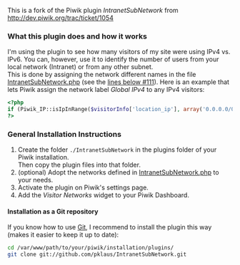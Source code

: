 This is a fork of the Piwik plugin *IntranetSubNetwork* from
<http://dev.piwik.org/trac/ticket/1054>

### What this plugin does and how it works

I'm using the plugin to see how many visitors of my site were using IPv4
vs. IPv6. You can, however, use it to identify the number of users from
your local network (Intranet) or from any other subnet.  
This is done by assigning the network different names in the file
[IntranetSubNetwork.php][]
(see the [lines below #111][]).
Here is an example that lets Piwik assign the network label *Global
IPv4* to any IPv4 visitors:

```php
<?php
if (Piwik_IP::isIpInRange($visitorInfo['location_ip'], array('0.0.0.0/0'))) { $hostname ='Global IPv4';  }
?>
````

### General Installation Instructions

1. Create the folder `./IntranetSubNetwork` in the plugins folder of your Piwik installation.  
   Then copy the plugin files into that folder.
2. (optional) Adopt the networks defined in [IntranetSubNetwork.php][] to your needs.
3. Activate the plugin on Piwik's settings page.
4. Add the *Visitor Networks* widget to your Piwik Dashboard.

#### Installation as a Git repository

If you know how to use [Git](http://git-scm.com/), I recommend to
install the plugin this way (makes it easier to keep it up to date):

```bash
cd /var/www/path/to/your/piwik/installation/plugins/
git clone git://github.com/pklaus/IntranetSubNetwork.git
```

[IntranetSubNetwork.php]: https://github.com/pklaus/IntranetSubNetwork/blob/master/IntranetSubNetwork.php
[lines below #111]: https://github.com/pklaus/IntranetSubNetwork/blob/master/IntranetSubNetwork.php#L111
